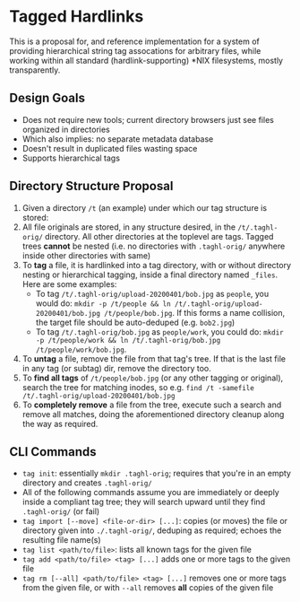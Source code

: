 # Tagged Hardlinks

This is a proposal for, and reference implementation for a system of providing
hierarchical string tag assocations for arbitrary files, while working within
all standard (hardlink-supporting) *NIX filesystems, mostly transparently.

## Design Goals

* Does not require new tools; current directory browsers just see files 
    organized in directories
* Which also implies: no separate metadata database
* Doesn't result in duplicated files wasting space
* Supports hierarchical tags

## Directory Structure Proposal

1. Given a directory `/t` (an example) under which our tag structure is stored:
1. All file originals are stored, in any structure desired, in the
    `/t/.taghl-orig/` directory.  All other directories at the toplevel are
    tags.  Tagged trees **cannot** be nested (i.e. no directories with
    `.taghl-orig/` anywhere inside other directories with same)
1. To **tag** a file, it is hardlinked into a tag directory, with or without
    directory nesting or hierarchical tagging, inside a final directory named
    `_files`.  Here are some examples:
    * To tag `/t/.taghl-orig/upload-20200401/bob.jpg` as `people`, you would do:
        `mkdir -p /t/people && ln /t/.taghl-orig/upload-20200401/bob.jpg /t/people/bob.jpg`.
        If this forms a name collision, the target file should be auto-deduped
        (e.g. `bob2.jpg`)
    * To tag `/t/.taghl-orig/bob.jpg` as `people/work`, you could do:
        `mkdir -p /t/people/work && ln /t/.taghl-orig/bob.jpg /t/people/work/bob.jpg`.
1. To **untag** a file, remove the file from that tag's tree.  If that
    is the last file in any tag (or subtag) dir, remove the directory too.
1. To **find all tags** of `/t/people/bob.jpg` (or any other tagging or
    original), search the tree for matching inodes, so e.g.
    `find /t -samefile /t/.taghl-orig/upload-20200401/bob.jpg`
1. To **completely remove** a file from the tree, execute such a search and 
    remove all matches, doing the aforementioned directory cleanup along the 
    way as required.

## CLI Commands

* `tag init`: essentially `mkdir .taghl-orig`; requires that you're in an empty
    directory and creates `.taghl-orig/`
* All of the following commands assume you are immediately or deeply inside a
    compliant tag tree; they will search upward until they find `.taghl-orig/`
    (or fail)
* `tag import [--move] <file-or-dir> [...]`: copies (or moves) the file or
    directory given into `./.taghl-orig/`, deduping as required; echoes the
    resulting file name(s)
* `tag list <path/to/file>`: lists all known tags for the given file
* `tag add <path/to/file> <tag> [...]` adds one or more tags to the given file
* `tag rm [--all] <path/to/file> <tag> [...]` removes one or more tags from
    the given file, or with `--all` removes **all** copies of the given file